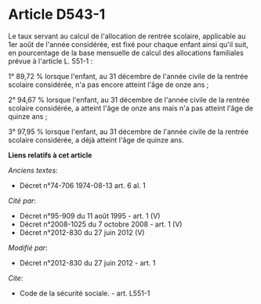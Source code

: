 # Article D543-1

Le taux servant au calcul de l'allocation de rentrée scolaire, applicable au 1er août de l'année considérée, est fixé pour
chaque enfant ainsi qu'il suit, en pourcentage de la base mensuelle de calcul des allocations familiales prévue à l'article
L. 551-1 : 

1° 89,72 % lorsque l'enfant, au 31 décembre de l'année civile de la rentrée scolaire considérée, n'a pas encore atteint l'âge
de onze ans ; 

2° 94,67 % lorsque l'enfant, au 31 décembre de l'année civile de la rentrée scolaire considérée, a atteint l'âge de onze ans
mais n'a pas atteint l'âge de quinze ans ; 

3° 97,95 % lorsque l'enfant, au 31 décembre de l'année civile de la rentrée scolaire considérée, a déjà atteint l'âge de
quinze ans.

**Liens relatifs à cet article**

_Anciens textes_:

  - Décret n°74-706 1974-08-13 art. 6 al. 1

_Cité par_:

  - Décret n°95-909 du 11 août 1995 - art. 1 (V)
  - Décret n°2008-1025 du 7 octobre 2008 - art. 1 (V)
  - Décret n°2012-830 du 27 juin 2012 (V)

_Modifié par_:

  - Décret n°2012-830 du 27 juin 2012 - art. 1

_Cite_:

  - Code de la sécurité sociale. - art. L551-1
